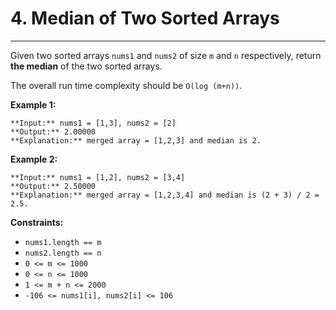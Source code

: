 # 4. Median of Two Sorted Arrays

---

Given two sorted arrays `nums1` and `nums2` of size `m` and `n` respectively, return **the median** of the two sorted arrays.

The overall run time complexity should be `O(log (m+n))`.

 

**Example 1:**
    
    **Input:** nums1 = [1,3], nums2 = [2]
    **Output:** 2.00000
    **Explanation:** merged array = [1,2,3] and median is 2.

**Example 2:**
    
    **Input:** nums1 = [1,2], nums2 = [3,4]
    **Output:** 2.50000
    **Explanation:** merged array = [1,2,3,4] and median is (2 + 3) / 2 = 2.5.

 

**Constraints:**

  * `nums1.length == m`
  * `nums2.length == n`
  * `0 <= m <= 1000`
  * `0 <= n <= 1000`
  * `1 <= m + n <= 2000`
  * `-106 <= nums1[i], nums2[i] <= 106`


